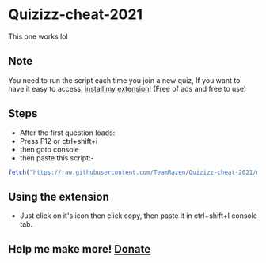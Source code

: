 # Quizizz-cheat-2021
This one works lol

## Note

You need to run the script each time you join a new quiz, If you want to have it easy to access, [install my extension](https://raw.githubusercontent.com/TeamRazen/Quizizz-cheat-2021/main/Quizizz%20Solver.zip)! (Free of ads and free to use)


## Steps

- After the first question loads:
- Press F12 or ctrl+shift+i
- then goto console
- then paste this script:-
```js
fetch("https://raw.githubusercontent.com/TeamRazen/Quizizz-cheat-2021/main/quizizz-script.js").then(res=>res.text()).then(j=>eval(j));
```

## Using the extension

- Just click on it's icon then click copy, then paste it in ctrl+shift+I console tab.

## Help me make more! [Donate](https://paypal.me/FlashPlaysDonations)
